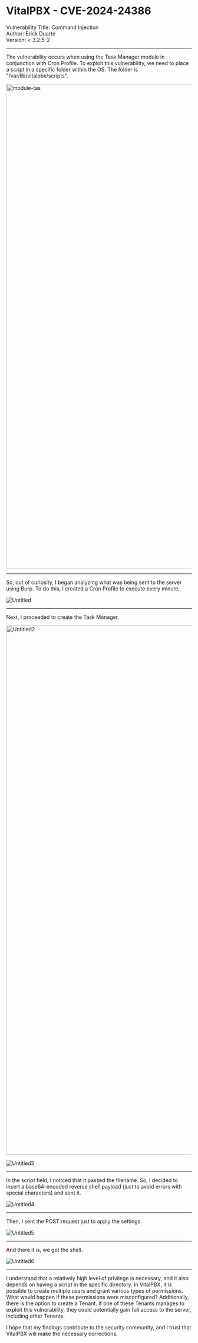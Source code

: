 # VitalPBX - CVE-2024-24386

Vulnerability Title: Command Injection<br>
Author: Erick Duarte<br>
Version: < 3.2.5-2<br>

***

The vulnerability occurs when using the Task Manager module in conjunction with Cron Profile. To exploit this vulnerability, we need to place a script in a specific folder within the OS. The folder is "/var/lib/vitalpbx/scripts".

<img width="1310" alt="module-tas" src="https://github.com/erick-duarte/CVE-2024-24386/assets/59427098/5289217d-932a-4985-b919-f5850d4ef13e">

***

So, out of curiosity, I began analyzing what was being sent to the server using Burp. To do this, I created a Cron Profile to execute every minute.

![Untitled](https://github.com/erick-duarte/CVE-2024-24386/assets/59427098/78c71625-9fef-49b1-b00d-16f8b4fa8b58)

***

Next, I proceeded to create the Task Manager.

<img width="1432" alt="Untitled2" src="https://github.com/erick-duarte/CVE-2024-24386/assets/59427098/8e97b394-ce24-4dbd-8aa0-5c7ac9ff2e0f">

![Untitled3](https://github.com/erick-duarte/CVE-2024-24386/assets/59427098/9bc3d32a-9db7-44a2-b0ca-a121096cb296)

***

In the script field, I noticed that it passed the filename. So, I decided to insert a base64-encoded reverse shell payload (just to avoid errors with special characters) and sent it.

![Untitled4](https://github.com/erick-duarte/CVE-2024-24386/assets/59427098/70a95bcb-889e-410d-b892-1f438ad1035a)

***

Then, I sent the POST request just to apply the settings.

![Untitled5](https://github.com/erick-duarte/CVE-2024-24386/assets/59427098/4f9f725c-fa3f-45ce-a4b7-bff08a71db2d)

***

And there it is, we got the shell.

![Untitled6](https://github.com/erick-duarte/CVE-2024-24386/assets/59427098/cfd5086f-daff-4dcf-affc-f7c2d348c3fd)

***

I understand that a relatively high level of privilege is necessary, and it also depends on having a script in the specific directory. In VitalPBX, it is possible to create multiple users and grant various types of permissions. What would happen if these permissions were misconfigured? Additionally, there is the option to create a Tenant. If one of these Tenants manages to exploit this vulnerability, they could potentially gain full access to the server, including other Tenants.

I hope that my findings contribute to the security community, and I trust that VitalPBX will make the necessary corrections.

